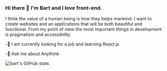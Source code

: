 ### Hi there 👋 I'm Bart and I love front-end. 

I think the value of a human being is how they helps mankind. I want to create websites and an applications that will be both beautiful and functional. From my point of view the most important things in development is pragmatism and accessibility.

 -🌱 I am currently looking for a job and learning React.js
 
 -💬 Ask me about Anythink
 
 
![bart's GitHub stats](https://github-readme-stats.vercel.app/api?username=bartlomiejra&theme=chartreuse-dark&show_icons=true)


<!--
**bartlomiejra/bartlomiejra** is a ✨ _special_ ✨ repository because its `README.md` (this file) appears on your GitHub profile.

Here are some ideas to get you started:

- 🔭 I’m currently working on ...
- 👯 I’m looking to collaborate on ...
- 🤔 I’m looking for help with ...
- 📫 How to reach me: ...
- 😄 Pronouns: ...
- ⚡ Fun fact: ...
-->
